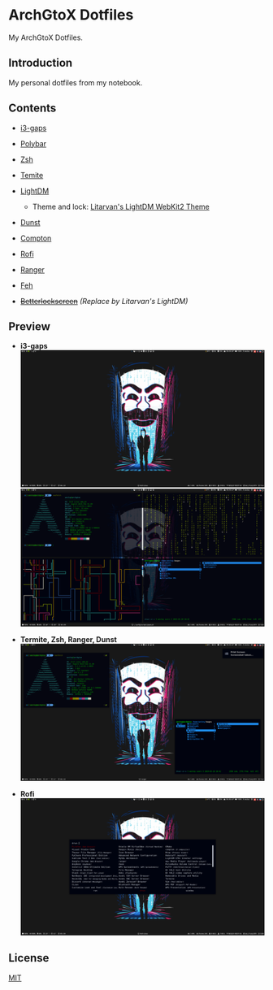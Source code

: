 # ArchGtoX Dotfiles

My ArchGtoX Dotfiles.


## Introduction

My personal dotfiles from my notebook.


## Contents

- [i3-gaps](https://github.com/Airblader/i3)

- [Polybar](https://github.com/polybar/polybar)

- [Zsh](https://github.com/robbyrussell/oh-my-zsh)

- [Temite](https://github.com/thestinger/termite)

- [LightDM](https://github.com/CanonicalLtd/lightdm)
    - Theme and lock: [Litarvan's LightDM WebKit2 Theme](https://github.com/WesGtoX/lightdm-webkit-theme-litarvan)

- [Dunst](https://github.com/dunst-project/dunst)

- [Compton](https://github.com/chjj/compton)

- [Rofi](https://github.com/davatorium/rofi)

- [Ranger](https://github.com/ranger/ranger)

- [Feh](https://github.com/derf/feh)

- [~~Betterlockscreen~~](https://github.com/pavanjadhaw/betterlockscreen) *(Replace by Litarvan's LightDM)*


## Preview

- **i3-gaps**  
![screenshot01](https://raw.githubusercontent.com/WesGtoX/dotfiles/master/screenshot/screenshot01.png)
![screenshot02](https://raw.githubusercontent.com/WesGtoX/dotfiles/master/screenshot/screenshot02.png)

- **Termite, Zsh, Ranger, Dunst**  
![screenshot03](https://raw.githubusercontent.com/WesGtoX/dotfiles/master/screenshot/screenshot03.png)

- **Rofi**  
![screenshot04](https://raw.githubusercontent.com/WesGtoX/dotfiles/master/screenshot/screenshot04.png)


## License

[MIT](LICENSE)